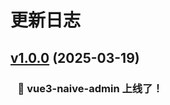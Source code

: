# 更新日志

## [v1.0.0](https://gitee.com/mrzym/vue3-naive-admin) (2025-03-19)

### &nbsp;&nbsp;&nbsp;🚀 vue3-naive-admin 上线了！